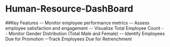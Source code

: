 # Human-Resource-DashBoard
##Key Features
-- Monitor employee performance metrics
-- Assess employee satisfaction and engagement
-- Visualize Total Employee Count
-- Monitor Gender Distribution (Total Male and Female)
-- Identify Employees Due for Promotion
--Track Employees Due for Retrenchment
